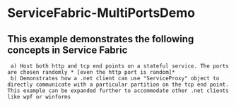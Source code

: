 # ServiceFabric-MultiPortsDemo
## This example demonstrates the following concepts in Service Fabric
	 a) Host both http and tcp end points on a stateful service. The ports are chosen randomly * [even the http port is random]*
	 b) Demonstrates how a .net client can use "ServiceProxy" object to directly communicate with a particular partition on the tcp end point.	
	This example can be expanded further to accommodate other .net clients like wpf or winforms
